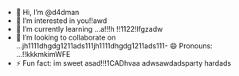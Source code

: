 - 👋 Hi, I’m @d4dman
- 👀 I’m interested in you!!awd
- 🌱 I’m currently learning ...a!!!h !!1122!lfgzadw
- 💞️ I’m looking to collaborate on ...jh1111dhgdg1211ads111jh1111dhgdg1211ads111- 😄 Pronouns: ...!!kkkmkimWFE
- ⚡ Fun fact: im sweet asad!!!1CADhvaa
adwsawdadsparty hardads
<!--- a11ad
d4dman/d4dman is a ✨ special ✨ repository because its `README.md` (this file) appears on your GitHub profile.
You can click the Preview link to take a look at your changes.ss
--->

